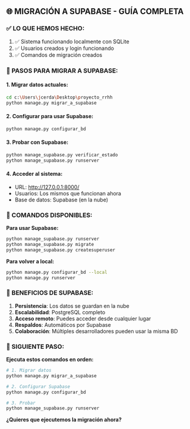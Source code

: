 ## 🌐 MIGRACIÓN A SUPABASE - GUÍA COMPLETA

### ✅ LO QUE HEMOS HECHO:
1. ✅ Sistema funcionando localmente con SQLite
2. ✅ Usuarios creados y login funcionando
3. ✅ Comandos de migración creados

### 🚀 PASOS PARA MIGRAR A SUPABASE:

#### **1. Migrar datos actuales:**
```bash
cd c:\Users\jcerda\Desktop\proyecto_rrhh
python manage.py migrar_a_supabase
```

#### **2. Configurar para usar Supabase:**
```bash
python manage.py configurar_bd
```

#### **3. Probar con Supabase:**
```bash
python manage_supabase.py verificar_estado
python manage_supabase.py runserver
```

#### **4. Acceder al sistema:**
- URL: http://127.0.0.1:8000/
- Usuarios: Los mismos que funcionan ahora
- Base de datos: Supabase (en la nube)

### 🔧 COMANDOS DISPONIBLES:

**Para usar Supabase:**
```bash
python manage_supabase.py runserver
python manage_supabase.py migrate
python manage_supabase.py createsuperuser
```

**Para volver a local:**
```bash
python manage.py configurar_bd --local
python manage.py runserver
```

### 🎯 BENEFICIOS DE SUPABASE:

1. **Persistencia**: Los datos se guardan en la nube
2. **Escalabilidad**: PostgreSQL completo
3. **Acceso remoto**: Puedes acceder desde cualquier lugar
4. **Respaldos**: Automáticos por Supabase
5. **Colaboración**: Múltiples desarrolladores pueden usar la misma BD

### 📝 SIGUIENTE PASO:

**Ejecuta estos comandos en orden:**

```bash
# 1. Migrar datos
python manage.py migrar_a_supabase

# 2. Configurar Supabase
python manage.py configurar_bd

# 3. Probar
python manage_supabase.py runserver
```

**¿Quieres que ejecutemos la migración ahora?**
